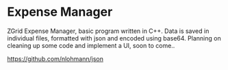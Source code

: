 # Expense Manager
ZGrid Expense Manager, basic program written in C++. Data is saved in individual files, formatted with json and encoded using base64. Planning on cleaning up some code and implement a UI, soon to come..


https://github.com/nlohmann/json
